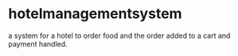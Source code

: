 # hotelmanagementsystem
 a system for a hotel to order food and the order added to a cart and payment handled.
